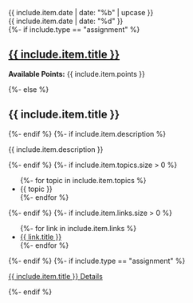 <section class="{{ include.type }} card{% if include.item.featured %} featured{% endif %}">
  <div class="date">
    <div class="month">
      {{ include.item.date | date: "%b" | upcase }}
    </div>
    <div class="day">
      {{ include.item.date | date: "%d" }}
    </div>
  </div>
  <div class="details">
    {%- if include.type == "assignment" %}
    <h2><a href="/assignments/{{ include.item.title | slugify }}">{{ include.item.title }}</a></h2>
    <p><strong>Available Points:</strong> <span class="important">{{ include.item.points }}</span></p>
    {%- else %}
    <h2>{{ include.item.title }}</h2>
    {%- endif %}
    {%- if include.item.description %}
    <p>{{ include.item.description }}</p>
    {%- endif %}
    {%- if include.item.topics.size > 0 %}
    <ul class="topics">
      {%- for topic in include.item.topics %}
      <li>{{ topic }}</li>
      {%- endfor %}
    </ul>
    {%- endif %}
    {%- if include.item.links.size > 0 %}
    <ul class="links">
      {%- for link in include.item.links %}
      <li><a href="{{ link.href | relative_url }}">{{ link.title }}</a></li>
      {%- endfor %}
    </ul>
    {%- endif %}
    {%- if include.type == "assignment" %}
    <p class="expand"><a href="/assignments/{{ include.item.title | slugify }}">{{ include.item.title }} Details</a></p>
    {%- endif %}
  </div>
</section>
